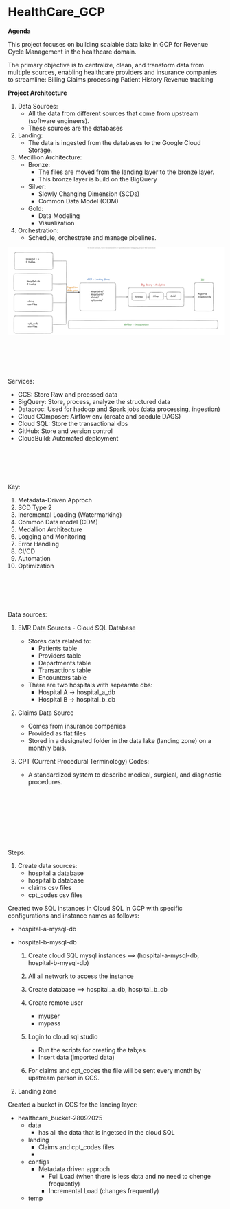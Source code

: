 # HealthCare_GCP

**Agenda**

This project focuses on building scalable data lake in GCP for Revenue Cycle Management in the healthcare domain.


The primary objective is to centralize, clean, and transform data from multiple sources, enabling healthcare providers and insurance companies to streamline:
    Billing
    Claims processing
    Patient History
    Revenue tracking









**Project Architecture**


1. Data Sources: 
    - All the data from different sources that come from upstream (software engineers).  
    - These sources are the databases
2. Landing:
    - The data is ingested from the databases to the Google Cloud Storage.
3. Medillion Architecture:
    - Bronze:
        - The files are moved from the landing layer to the bronze layer.
        - This bronze layer is build on the BigQuery
    - Silver:
        - Slowly Changing Dimension (SCDs)
        - Common Data Model (CDM)
    - Gold:
        - Data Modeling
        - Visualization
4. Orchestration:
    - Schedule, orchestrate and manage pipelines.


![alt text](image.png)



<br><br><br><br>




Services:
- GCS: Store Raw and prcessed data
- BigQuery: Store, process, analyze the structured data
- Dataproc: Used for hadoop and Spark jobs (data processing, ingestion)
- Cloud COmposer: Airflow env (create and scedule DAGS)
- Cloud SQL: Store the transactional dbs
- GitHub: Store and version control
- CloudBuild: Automated deployment



<br><br><br><br>



Key:
1. Metadata-Driven Approch
2. SCD Type 2
3. Incremental Loading (Watermarking)
4. Common Data model (CDM)
5. Medallion Architecture
6. Logging and Monitoring
7. Error Handling
8. CI/CD
9. Automation
10. Optimization







<br><br><br><br>


Data sources:
1. EMR Data Sources - Cloud SQL Database
    - Stores data related to:
        - Patients table
        - Providers table
        - Departments table
        - Transactions table
        - Encounters table
    - There are two hospitals with sepearate dbs:
        - Hospital A -> hospital_a_db
        - Hospital B -> hospital_b_db

2. Claims Data Source
    - Comes from insurance companies
    - Provided as flat files
    - Stored in a designated folder in the data lake (landing zone) on a monthly bais.

3. CPT (Current Procedural Terminology) Codes:
    - A standardized system to describe medical, surgical, and diagnostic procedures.




<br><br><br><br><br><br><br>


Steps:
1. Create data sources:
    - hospital a database
    - hospital b database
    - claims csv files
    - cpt_codes csv files

Created two SQL instances in Cloud SQL in GCP with specific configurations and instance names as follows:
* hospital-a-mysql-db
* hospital-b-mysql-db  


    1. Create cloud SQL mysql instances ==> (hospital-a-mysql-db, hospital-b-mysql-db)
    2. All all network to access the instance
    3. Create database ==> hospital_a_db, hospital_b_db
    4. Create remote user
        - myuser
        - mypass
    5. Login to cloud sql studio
        - Run the scripts for creating the tab;es
        - Insert data (imported data)

    6. For claims and cpt_codes the file will be sent every month by upstream person in GCS.


2. Landing zone

Created a bucket in GCS for the landing layer:
* healthcare_bucket-28092025
    - data
        - has all the data that is ingetsed in the  cloud SQL
    - landing
        - Claims and cpt_codes files
        - 
    - configs
        - Metadata driven approch
            - Full Load (when there is less data and no need to chenge frequently)
            - Incremental Load (changes frequently) 
    - temp



